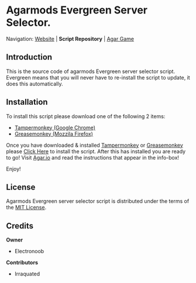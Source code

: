 Agarmods Evergreen Server Selector.
========================================================================

Navigation: [Website][4] | **Script Repository** | [Agar Game][5]

[1]: https://chrome.google.com/webstore/detail/tampermonkey/dhdgffkkebhmkfjojejmpbldmpobfkfo?utm_source=chrome-ntp-icon
[2]: https://addons.mozilla.org/en-Us/firefox/addon/greasemonkey/
[3]: http://botb.club/~e/agar.io/mods.user.js.html
[4]: http://agarmods.com/
[5]: http://agar.io
[6]: https://github.com/electronoob/agarmods/blob/master/LICENSE


Introduction
------------------------------------------------------------------------
This is the source code of agarmods Evergreen server selector script. Evergreen means that you will never have to re-install the script to update, it does this automatically.

Installation
------------------------------------------------------------------------
To install this script please download one of the following 2 items:
- [Tampermonkey (Google Chrome)][1]
- [Greasemonkey (Mozzila Firefox)][2]

Once you have downloaded & installed [Tampermonkey][1] or [Greasemonkey][2] please [Click Here][3] to install the script.
After this has installed you are ready to go! Visit [Agar.io][5] and read the instructions that appear in the info-box!

Enjoy!

License
------------------------------------------------------------------------
Agarmods Evergreen server selector script is distributed under the terms of the [MIT License][6].

Credits
------------------------------------------------------------------------

**Owner**
 - Electronoob

**Contributors**
 - Irraquated



